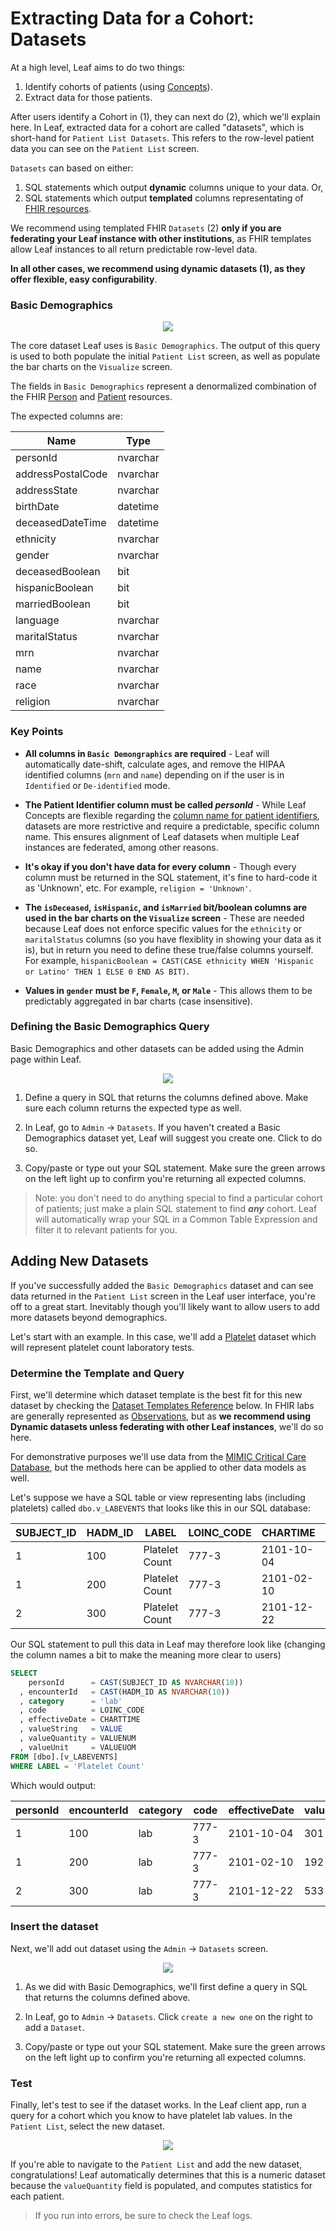 # Extracting Data for a Cohort: Datasets
At a high level, Leaf aims to do two things:

1. Identify cohorts of patients (using [Concepts](../concepts)).
2. Extract data for those patients.

After users identify a Cohort in (1), they can next do (2), which we'll explain here. In Leaf, extracted data for a cohort are called "datasets", which is short-hand for `Patient List Datasets`. This refers to the row-level patient data you can see on the `Patient List` screen.

`Datasets` can based on either:

1. SQL statements which output **dynamic** columns unique to your data. Or,
2. SQL statements which output **templated** columns representating of <a href="https://www.hl7.org/fhir/resourcelist.html" target="_blank">FHIR resources</a>. 

We recommend using templated FHIR `Datasets` (2) **only if you are federating your Leaf instance with other institutions**, as FHIR templates allow Leaf instances to all return predictable row-level data. 

**In all other cases, we recommend using dynamic datasets (1), as they offer flexible, easy configurability**. 

### Basic Demographics
<p align="center"><img src="../images/dataset_intro.gif"/></p>

The core dataset Leaf uses is `Basic Demographics`. The output of this query is used to both populate the initial `Patient List` screen, as well as populate the bar charts on the `Visualize` screen.

The fields in `Basic Demographics` represent a denormalized combination of the FHIR <a href="https://www.hl7.org/fhir/person.html" target="_blank">Person</a> and <a href="https://www.hl7.org/fhir/patient.html" target="_blank">Patient</a> resources.

The expected columns are:

| Name              | Type      | 
| ----------------- | --------- |
| personId          | nvarchar  |
| addressPostalCode | nvarchar  |
| addressState      | nvarchar  |
| birthDate         | datetime  |
| deceasedDateTime  | datetime  |
| ethnicity         | nvarchar  |
| gender            | nvarchar  |
| deceasedBoolean   | bit       |
| hispanicBoolean   | bit       |
| marriedBoolean    | bit       |
| language          | nvarchar  |
| maritalStatus     | nvarchar  |
| mrn               | nvarchar  |
| name              | nvarchar  |
| race              | nvarchar  |
| religion          | nvarchar  |

### Key Points
- **All columns in `Basic Demongraphics` are required** - Leaf will automatically date-shift, calculate ages, and remove the HIPAA identified columns (`mrn` and `name`) depending on if the user is in `Identified` or `De-identified` mode.

- **The Patient Identifier column must be called *personId*** - While Leaf Concepts are flexible regarding the [column name for patient identifiers](../../deploy/app/#fieldpersonid), datasets are more restrictive and require a predictable, specific column name. This ensures alignment of Leaf datasets when multiple Leaf instances are federated, among other reasons.

- **It's okay if you don't have data for every column** - Though every column must be returned in the SQL statement, it's fine to hard-code it as 'Unknown', etc. For example, `religion = 'Unknown'`.

- **The `isDeceased`, `isHispanic`, and `isMarried` bit/boolean columns are used in the bar charts on the `Visualize` screen** - These are needed because Leaf does not enforce specific values for the `ethnicity` or `maritalStatus` columns (so you have flexiblity in showing your data as it is), but in return you need to define these true/false columns yourself. For example, `hispanicBoolean = CAST(CASE ethnicity WHEN 'Hispanic or Latino' THEN 1 ELSE 0 END AS BIT)`.

- **Values in `gender` must be `F`, `Female`, `M`, or `Male`** - This allows them to be predictably aggregated in bar charts (case insensitive).

### Defining the Basic Demographics Query
Basic Demographics and other datasets can be added using the Admin page within Leaf.

<p align="center"><img src="../images/ds_basic_demographics.gif"/></p>

1. Define a query in SQL that returns the columns defined above. Make sure each column returns the expected type as well.

2. In Leaf, go to `Admin` -> `Datasets`. If you haven't created a Basic Demographics dataset yet, Leaf will suggest you create one. Click to do so.

3. Copy/paste or type out your SQL statement. Make sure the green arrows on the left light up to confirm you're returning all expected columns.

> Note: you don't need to do anything special to find a particular cohort of patients; just make a plain SQL statement to find ***any*** cohort. Leaf will automatically wrap your SQL in a Common Table Expression and filter it to relevant patients for you.

## Adding New Datasets
If you've successfully added the `Basic Demographics` dataset and can see data returned in the `Patient List` screen in the Leaf user interface, you're off to a great start. Inevitably though you'll likely want to allow users to add more datasets beyond demographics.

Let's start with an example. In this case, we'll add a <a href="https://en.wikipedia.org/wiki/Platelet" target="_blank">Platelet</a> dataset which will represent platelet count laboratory tests.

### Determine the Template and Query
First, we'll determine which dataset template is the best fit for this new dataset by checking the [Dataset Templates Reference](#dataset-templates-reference) below. In FHIR labs are generally represented as [Observations](#observation), but as **we recommend using Dynamic datasets unless federating with other Leaf instances**, we'll do so here. 

For demonstrative purposes we'll use data from the <a href="https://mimic.physionet.org/" target="_blank">MIMIC Critical Care Database</a>, but the methods here can be applied to other data models as well.

Let's suppose we have a SQL table or view representing labs (including platelets) called `dbo.v_LABEVENTS` that looks like this in our SQL database:

| SUBJECT_ID | HADM_ID | LABEL          | LOINC_CODE | CHARTIME   | VALUE | VALUENUM | VALUEUOM |
| ---------- | ------- | -------------- | ---------- | ---------- | ----- | -------- | -------- |
| 1          | 100     | Platelet Count | 777-3      | 2101-10-04 | 301   | 301      | K/uL     |      
| 1          | 200     | Platelet Count | 777-3      | 2101-02-10 | 192   | 192      | K/uL     | 
| 2          | 300     | Platelet Count | 777-3      | 2101-12-22 | 533   | 533      | K/uL     |

Our SQL statement to pull this data in Leaf may therefore look like (changing the column names a bit to make the meaning more clear to users)

```sql
SELECT 
    personId      = CAST(SUBJECT_ID AS NVARCHAR(10))
  , encounterId   = CAST(HADM_ID AS NVARCHAR(10))
  , category      = 'lab'
  , code          = LOINC_CODE
  , effectiveDate = CHARTTIME
  , valueString   = VALUE
  , valueQuantity = VALUENUM
  , valueUnit     = VALUEUOM
FROM [dbo].[v_LABEVENTS]
WHERE LABEL = 'Platelet Count'
```

Which would output:

| personId   | encounterId | category | code  | effectiveDate   | valueString | valueQuantity | valueUnit |
| ---------- | ----------- | -------- | ----- | --------------- | ----------- | ------------- | --------- |
| 1          | 100         | lab      | 777-3 | 2101-10-04      | 301         | 301           | K/uL      |      
| 1          | 200         | lab      | 777-3 | 2101-02-10      | 192         | 192           | K/uL      | 
| 2          | 300         | lab      | 777-3 | 2101-12-22      | 533         | 533           | K/uL      |

### Insert the dataset
Next, we'll add out dataset using the `Admin` -> `Datasets` screen.

<p align="center"><img src="../images/ds_platelet.gif"/></p>

1. As we did with Basic Demographics, we'll first define a query in SQL that returns the columns defined above.

2. In Leaf, go to `Admin` -> `Datasets`. Click `create a new one` on the right to add a `Dataset`.

3. Copy/paste or type out your SQL statement. Make sure the green arrows on the left light up to confirm you're returning all expected columns.

### Test
Finally, let's test to see if the dataset works. In the Leaf client app, run a query for a cohort which you know to have platelet lab values. In the `Patient List`, select the new dataset.

<p align="center"><img src="../images/dataset_add.gif"/></p>

If you're able to navigate to the `Patient List` and add the new dataset, congratulations! Leaf automatically determines that this is a numeric dataset because the `valueQuantity` field is populated, and computes statistics for each patient.

>If you run into errors, be sure to check the Leaf logs.

